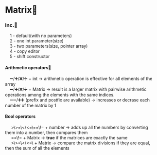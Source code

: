 # Matrix📔

<h3>Inc.💫</h3>
<p>
&nbsp;&nbsp;&nbsp;&nbsp;1 - default(with no parameters)<br>
&nbsp;&nbsp;&nbsp;&nbsp;2 - one int parameter(size)<br>
&nbsp;&nbsp;&nbsp;&nbsp;3 - two parameters(size, pointer array)<br>
&nbsp;&nbsp;&nbsp;&nbsp;4 - copy editor<br>
&nbsp;&nbsp;&nbsp;&nbsp;5 - shift constructor<br>
</p>

<h4>Arithmetic operators🧮</h4>
<p>
&nbsp;&nbsp;&nbsp;&nbsp;➖/➕/❌/➗ + int -> arithmetic operation is effective for all elements of the array<br>
&nbsp;&nbsp;&nbsp;&nbsp;➖/➕/❌/➗ + Matrix -> result is a larger matrix with pairwise arithmetic operations among the elements with the same indices.<br>
&nbsp;&nbsp;&nbsp;&nbsp;➖➖/➕➕ (prefix and postfix are available) -> increases or decrase each number of the matrix by 1<br>
</p>

<h4>Bool operators</h4>
<p>
&nbsp;&nbsp;&nbsp;&nbsp; >\>=\<\<=\==\!= + number -> adds up all the numbers by converting them into a number, then compares them<br>
&nbsp;&nbsp;&nbsp;&nbsp; ==\!= + Matrix -> <strong>true</strong> if the matrices are exactly the same<br>
&nbsp;&nbsp;&nbsp;&nbsp; >\>=\<\<=\ + Matrix -> compare the matrix divisions if they are equal, then the sum of all the elements<br>
</p>
